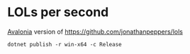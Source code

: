 # LOLs per second

[Avalonia](https://github.com/AvaloniaUI/Avalonia) version of https://github.com/jonathanpeppers/lols

```
dotnet publish -r win-x64 -c Release
```
